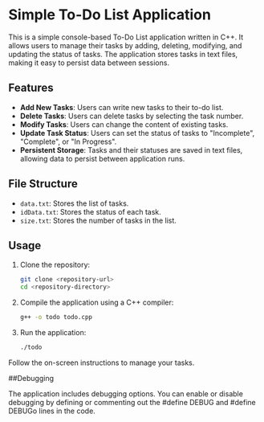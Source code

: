 # Simple To-Do List Application

This is a simple console-based To-Do List application written in C++. It allows users to manage their tasks by adding, deleting, modifying, and updating the status of tasks. The application stores tasks in text files, making it easy to persist data between sessions.

## Features

- **Add New Tasks**: Users can write new tasks to their to-do list.
- **Delete Tasks**: Users can delete tasks by selecting the task number.
- **Modify Tasks**: Users can change the content of existing tasks.
- **Update Task Status**: Users can set the status of tasks to "Incomplete", "Complete", or "In Progress".
- **Persistent Storage**: Tasks and their statuses are saved in text files, allowing data to persist between application runs.

## File Structure

- `data.txt`: Stores the list of tasks.
- `idData.txt`: Stores the status of each task.
- `size.txt`: Stores the number of tasks in the list.

## Usage

1. Clone the repository:
   ```bash
   git clone <repository-url>
   cd <repository-directory>
   
2. Compile the application using a C++ compiler:
    ```bash
    g++ -o todo todo.cpp
    
3. Run the application:
    ```bash
    ./todo
Follow the on-screen instructions to manage your tasks.

##Debugging

The application includes debugging options. You can enable or disable debugging by defining or commenting out the #define DEBUG and #define DEBUGo lines in the code.
